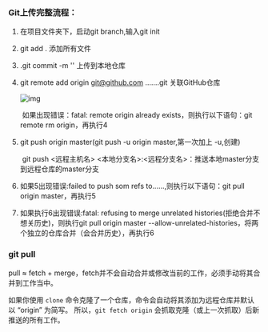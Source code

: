 ### Git上传完整流程：

1. 在项目文件夹下，启动git branch,输入git init

2. git add . 添加所有文件

3. .git commit -m '' 上传到本地仓库

4. git remote add origin git@github.com .......git  关联GitHub仓库

   ![img](E:\daily_notes\Java\pictures\Git-0001)

   ​	如果出现错误：fatal: remote origin already exists，则执行以下语句：git remote rm origin，再执行4

5. git push origin master(git push -u origin master,第一次加上 -u,创建)

   ​	git push <远程主机名> <本地分支名>:<远程分支名>：推送本地master分支到远程仓库的master分支

6. 如果5出现错误:failed to push som refs to……,则执行以下语句：git pull origin master，再执行5

7. 如果执行6出现错误:fatal: refusing to merge unrelated histories(拒绝合并不想关历史)，则执行git pull origin master --allow-unrelated-histories，将两个独立的仓库合并（会合并历史），再执行6

### git pull 

pull ≈ fetch + merge，fetch并不会自动合并或修改当前的工作，必须手动将其合并到工作当中。

如果你使用 `clone` 命令克隆了一个仓库，命令会自动将其添加为远程仓库并默认以 “origin” 为简写。 所以，`git fetch origin` 会抓取克隆（或上一次抓取）后新推送的所有工作。
